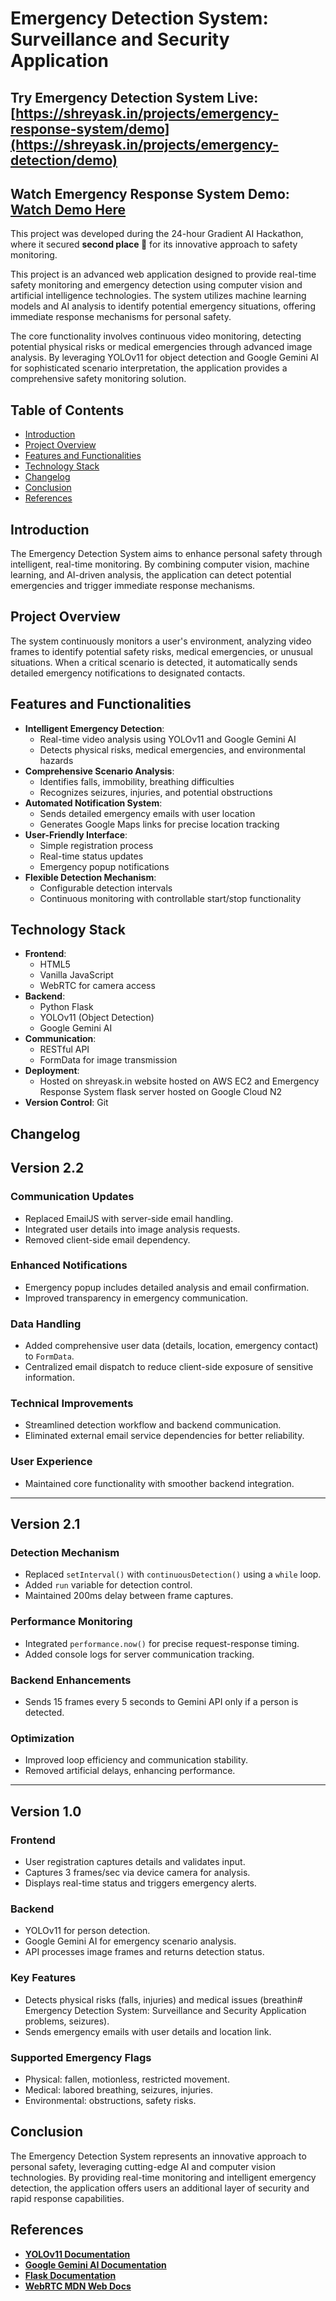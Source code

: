 # Emergency Detection System: Surveillance and Security Application

## **Try Emergency Detection System Live**: [https://shreyask.in/projects/emergency-response-system/demo](https://shreyask.in/projects/emergency-detection/demo)
## **Watch Emergency Response System Demo**: [Watch Demo Here](https://my-portfolio-website-s3-bucket.s3.ap-south-1.amazonaws.com/assets/Emergency_Response_System_Demo.mp4)

This project was developed during the 24-hour Gradient AI Hackathon, where it secured **second place 🥈** for its innovative approach to safety monitoring.  

This project is an advanced web application designed to provide real-time safety monitoring and emergency detection using computer vision and artificial intelligence technologies. The system utilizes machine learning models and AI analysis to identify potential emergency situations, offering immediate response mechanisms for personal safety.

The core functionality involves continuous video monitoring, detecting potential physical risks or medical emergencies through advanced image analysis. By leveraging YOLOv11 for object detection and Google Gemini AI for sophisticated scenario interpretation, the application provides a comprehensive safety monitoring solution.

## Table of Contents

- [Introduction](#introduction)
- [Project Overview](#project-overview)
- [Features and Functionalities](#features-and-functionalities)
- [Technology Stack](#technology-stack)
- [Changelog](#changelog)
- [Conclusion](#conclusion)
- [References](#references)

## Introduction

The Emergency Detection System aims to enhance personal safety through intelligent, real-time monitoring. By combining computer vision, machine learning, and AI-driven analysis, the application can detect potential emergencies and trigger immediate response mechanisms.

## Project Overview

The system continuously monitors a user's environment, analyzing video frames to identify potential safety risks, medical emergencies, or unusual situations. When a critical scenario is detected, it automatically sends detailed emergency notifications to designated contacts.

## Features and Functionalities

- **Intelligent Emergency Detection**: 
  - Real-time video analysis using YOLOv11 and Google Gemini AI
  - Detects physical risks, medical emergencies, and environmental hazards
- **Comprehensive Scenario Analysis**:
  - Identifies falls, immobility, breathing difficulties
  - Recognizes seizures, injuries, and potential obstructions
- **Automated Notification System**:
  - Sends detailed emergency emails with user location
  - Generates Google Maps links for precise location tracking
- **User-Friendly Interface**:
  - Simple registration process
  - Real-time status updates
  - Emergency popup notifications
- **Flexible Detection Mechanism**:
  - Configurable detection intervals
  - Continuous monitoring with controllable start/stop functionality

## Technology Stack

- **Frontend**: 
  - HTML5
  - Vanilla JavaScript
  - WebRTC for camera access
- **Backend**:
  - Python Flask
  - YOLOv11 (Object Detection)
  - Google Gemini AI
- **Communication**:
  - RESTful API
  - FormData for image transmission
- **Deployment**:
  - Hosted on shreyask.in website hosted on AWS EC2 and Emergency Response System flask server hosted on Google Cloud N2
- **Version Control**: Git

## Changelog

## **Version 2.2**  
### **Communication Updates**  
- Replaced EmailJS with server-side email handling.  
- Integrated user details into image analysis requests.  
- Removed client-side email dependency.  

### **Enhanced Notifications**  
- Emergency popup includes detailed analysis and email confirmation.  
- Improved transparency in emergency communication.  

### **Data Handling**  
- Added comprehensive user data (details, location, emergency contact) to `FormData`.  
- Centralized email dispatch to reduce client-side exposure of sensitive information.  

### **Technical Improvements**  
- Streamlined detection workflow and backend communication.  
- Eliminated external email service dependencies for better reliability.  

### **User Experience**  
- Maintained core functionality with smoother backend integration.  

---

## **Version 2.1**  
### **Detection Mechanism**  
- Replaced `setInterval()` with `continuousDetection()` using a `while` loop.  
- Added `run` variable for detection control.  
- Maintained 200ms delay between frame captures.  

### **Performance Monitoring**  
- Integrated `performance.now()` for precise request-response timing.  
- Added console logs for server communication tracking.  

### **Backend Enhancements**  
- Sends 15 frames every 5 seconds to Gemini API only if a person is detected.  

### **Optimization**  
- Improved loop efficiency and communication stability.  
- Removed artificial delays, enhancing performance.  

---

## **Version 1.0**  
### **Frontend**  
- User registration captures details and validates input.  
- Captures 3 frames/sec via device camera for analysis.  
- Displays real-time status and triggers emergency alerts.  

### **Backend**  
- YOLOv11 for person detection.  
- Google Gemini AI for emergency scenario analysis.  
- API processes image frames and returns detection status.  

### **Key Features**  
- Detects physical risks (falls, injuries) and medical issues (breathin# Emergency Detection System: Surveillance and Security Application problems, seizures).  
- Sends emergency emails with user details and location link.  

### **Supported Emergency Flags**  
- Physical: fallen, motionless, restricted movement.  
- Medical: labored breathing, seizures, injuries.  
- Environmental: obstructions, safety risks.  

## Conclusion

The Emergency Detection System represents an innovative approach to personal safety, leveraging cutting-edge AI and computer vision technologies. By providing real-time monitoring and intelligent emergency detection, the application offers users an additional layer of security and rapid response capabilities.

## References

- **[YOLOv11 Documentation](https://docs.ultralytics.com/)**
- **[Google Gemini AI Documentation](https://ai.google.dev/tutorials)**
- **[Flask Documentation](https://flask.palletsprojects.com/)**
- **[WebRTC MDN Web Docs](https://developer.mozilla.org/en-US/docs/Web/API/WebRTC_API)**
